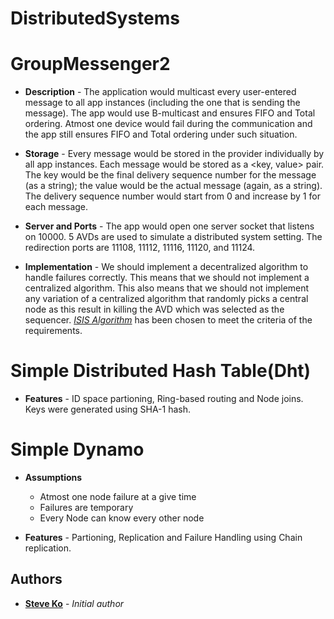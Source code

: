 # DistributedSystems

# GroupMessenger2

* **Description** - The application would multicast every user-entered message to all app instances (including the one that is sending the message). The app would use B-multicast and ensures FIFO and Total ordering. Atmost one device would fail during the communication and the app still ensures FIFO and Total ordering under such situation. 

* **Storage** - Every message would be stored in the provider individually by all app instances. Each message would be stored as a <key, value> pair. The key would be the final delivery sequence number for the message (as a string); the value would be the actual message (again, as a string). The delivery sequence number would start from 0 and increase by 1 for each message.

* **Server and Ports** - The app would open one server socket that listens on 10000. 5 AVDs are used to simulate a distributed system setting. The redirection ports are 11108, 11112, 11116, 11120, and 11124.  

* **Implementation** - We should implement a decentralized algorithm to handle failures correctly. This means that we should not implement a centralized algorithm. This also means that we should not implement any variation of a centralized algorithm that randomly picks a central node as this result in killing the AVD which was selected as the sequencer. [*ISIS Algorithm*](https://courses.engr.illinois.edu/cs425/fa2013/L7.fa13.ppt) has been chosen to meet the criteria of the requirements.

# Simple Distributed Hash Table(Dht)

* **Features** - ID space partioning, Ring-based routing and Node joins. Keys were generated using SHA-1 hash.

# Simple Dynamo

* **Assumptions** 
  * Atmost one node failure at a give time
  * Failures are temporary
  * Every Node can know every other node
  
* **Features** - Partioning, Replication and Failure Handling using Chain replication. 

## Authors

* [**Steve Ko**](https://nsr.cse.buffalo.edu/?page_id=272) - *Initial author*
